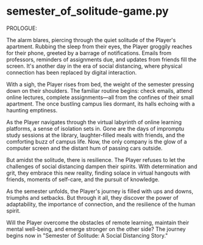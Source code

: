 # semester_of_solitude-game.py
PROLOGUE:

The alarm blares, piercing through the quiet solitude of the Player's apartment. Rubbing the sleep
from their eyes, the Player groggily reaches for their phone, greeted by a barrage of notifications.
Emails from professors, reminders of assignments due, and updates from friends fill the screen.
It's another day in the era of social distancing, where physical connection has been replaced 
by digital interaction.

With a sigh, the Player rises from bed, the weight of the semester pressing down on their
shoulders. The familiar routine begins: check emails, attend online lectures, complete
assignments—all from the confines of their small apartment. The once bustling campus lies
dormant, its halls echoing with a haunting emptiness.

As the Player navigates through the virtual labyrinth of online learning platforms, a sense of
isolation sets in. Gone are the days of impromptu study sessions at the library, laughter-filled
meals with friends, and the comforting buzz of campus life. Now, the only company is the glow of a
computer screen and the distant hum of passing cars outside.

But amidst the solitude, there is resilience. The Player refuses to let the challenges of social
distancing dampen their spirits. With determination and grit, they embrace this new reality,
finding solace in virtual hangouts with friends, moments of self-care, and the pursuit of
knowledge.

As the semester unfolds, the Player's journey is filled with ups and downs, triumphs and setbacks.
But through it all, they discover the power of adaptability, the importance of connection, and the
resilience of the human spirit.

Will the Player overcome the obstacles of remote learning, maintain their mental well-being, and
emerge stronger on the other side? The journey begins now in "Semester of Solitude: A Social
Distancing Story."
